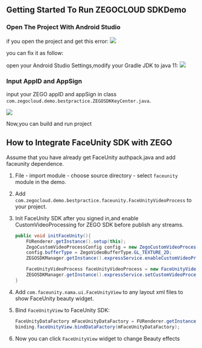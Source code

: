 ## Getting Started To Run ZEGOCLOUD SDKDemo

### Open The Project With Android Studio

if you open the project and get this error:
<img src="https://github.com/ZEGOCLOUD/zegocloud_sdk_demo_android/blob/master/best_practice/pngs/AS_1.jpg">

you can fix it as follow:


open your Android Studio Settings,modify your Gradle JDK to java 11:
<img src="https://github.com/ZEGOCLOUD/zegocloud_sdk_demo_android/blob/master/best_practice/pngs/AS_2.jpg">

### Input AppID and AppSign

input your ZEGO appID and appSign in class `com.zegocloud.demo.bestpractice.ZEGOSDKKeyCenter.java`.


<img src="https://github.com/ZEGOCLOUD/zegocloud_sdk_demo_android/blob/master/best_practice/pngs/demo1.jpg">


Now,you can build and run project



## How to Integrate FaceUnity SDK with ZEGO

Assume that you have already get FaceUnity authpack.java and add faceunity dependence.


1.  File - import module - choose source directory - select `faceunity` module in the demo.
2.  Add `com.zegocloud.demo.bestpractice.faceunity.FaceUnityVideoProcess` to your project.
3.  Init FaceUnity SDK after you signed in,and enable CustomVideoProcessing for ZEGO SDK before
publish any streams.

    ```java
    public void initFaceUnity(){
        FURenderer.getInstance().setup(this);
        ZegoCustomVideoProcessConfig config = new ZegoCustomVideoProcessConfig();
        config.bufferType = ZegoVideoBufferType.GL_TEXTURE_2D;
        ZEGOSDKManager.getInstance().expressService.enableCustomVideoProcessing(true, config, ZegoPublishChannel.MAIN);

        FaceUnityVideoProcess faceUnityVideoProcess = new FaceUnityVideoProcess();
        ZEGOSDKManager.getInstance().expressService.setCustomVideoProcessHandler(faceUnityVideoProcess);
    }
    ```
1. Add `com.faceunity.nama.ui.FaceUnityView` to any layout xml files to show FaceUnity beauty widget.
   
2. Bind `FaceUnityView` to FaceUnity SDK:
    ```java
    FaceUnityDataFactory mFaceUnityDataFactory = FURenderer.getInstance().getFaceUnityDataFactory();
    binding.faceUnityView.bindDataFactory(mFaceUnityDataFactory);
    ```
3. Now you can click `FaceUnityView` widget to change Beauty effects


